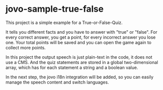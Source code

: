 # jovo-sample-true-false

This project is a simple example for a True-or-False-Quiz.

It tells you different facts and you have to answer with "true" or "false". For every correct answer, you get a point, for every incorrect answer you lose one. Your total points will be saved and you can open the game again to collect more points.

In this project the output speech is just plain-text in the code, it does not use a CMS. 
And the quiz statements are stored in a global two-dimensional array, which has for each statement a string and a boolean value.

In the next step, the jovo i18n integration will be added, so you can easily manage the speech content and switch languages.
